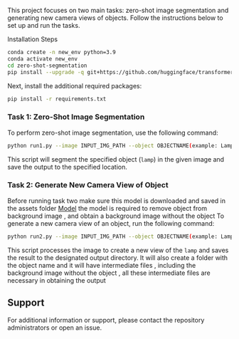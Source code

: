 




This project focuses on two main tasks: zero-shot image segmentation and generating new camera views of objects. Follow the instructions below to set up and run the tasks.



Installation Steps


```bash
conda create -n new_env python=3.9
conda activate new_env
cd zero-shot-segmentation
pip install --upgrade -q git+https://github.com/huggingface/transformers
```

Next, install the additional required packages:

```bash
pip install -r requirements.txt
```



### Task 1: Zero-Shot Image Segmentation

To perform zero-shot image segmentation, use the following command:

```bash
python run1.py --image INPUT_IMG_PATH --object OBJECTNAME(example: Lamp) --output OUTPUT_IMG_PATH 
```

This script will segment the specified object (`lamp`) in the given image and save the output to the specified location.

### Task 2: Generate New Camera View of Object

Before running task two make sure this model is downloaded and saved in the assets folder [Model](https://drive.google.com/file/d/13iMRwZP8tqNcKispSxsepqIP7D5Z0w3l/view?usp=sharing)
 the model is required to remove object from background image , and obtain a background image without the object
To generate a new camera view of an object, run the following command:

```bash
python run2.py --image INPUT_IMG_PATH --object OBJECTNAME(example: Lamp) --output OUTPUT_IMG_PATH 
```

This script processes the image to create a new view of the `lamp` and saves the result to the designated output directory. It will also create a folder with the object name and it will have intermediate files , including the background image without the object , all these intermediate files are necessary in obtaining the output

## Support

For additional information or support, please contact the repository administrators or open an issue.


